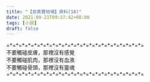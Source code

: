 ```yaml
---
title: "【非真實地場】資料(18)"
date: 2021-09-21T09:27:42+08:00
tags: [小說]
draft: false
---
```


=\*=\*=\*=\*=\*=\*=\*=\*=\*=\*=\*=\*=\*=\*=\*=\*=\*=\*=\*=\*=\*=\*=  
不要觸碰皮膚，那裡沒有感覺  
不要觸碰肌肉，那裡沒有血液  
不要觸碰骨頭，那裡沒有靈魂  
=\*=\*=\*=\*=\*=\*=\*=\*=\*=\*=\*=\*=\*=\*=\*=\*=\*=\*=\*=\*=\*=\*=  
